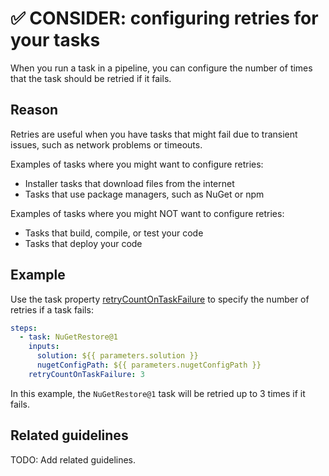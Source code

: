 # ✅ CONSIDER: configuring retries for your tasks

When you run a task in a pipeline, you can configure the number of times that
the task should be retried if it fails.

## Reason

Retries are useful when you have tasks that might fail due to transient issues,
such as network problems or timeouts.

Examples of tasks where you might want to configure retries:

- Installer tasks that download files from the internet
- Tasks that use package managers, such as NuGet or npm

Examples of tasks where you might NOT want to configure retries:

- Tasks that build, compile, or test your code
- Tasks that deploy your code

## Example

Use the task property
[retryCountOnTaskFailure](https://learn.microsoft.com/en-us/azure/devops/pipelines/process/tasks?view=azure-devops&tabs=yaml#number-of-retries-if-task-failed)
to specify the number of retries if a task fails:

```yaml
steps:
  - task: NuGetRestore@1
    inputs:
      solution: ${{ parameters.solution }}
      nugetConfigPath: ${{ parameters.nugetConfigPath }}
    retryCountOnTaskFailure: 3
```

In this example, the `NuGetRestore@1` task will be retried up to 3 times if it fails.

## Related guidelines

TODO: Add related guidelines.
